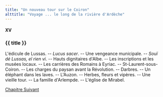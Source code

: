 ```yaml
---
title: "Un nouveau tour sur le Coiron"
alttitle: "Voyage ... le long de la rivière d'Ardèche"
---
```


#### XV

### {{ title }}

<div class="tltr">

L'édicule de Lussas. -- _Lucus sacer_. -- Une vengeance municipale. -- _Souï dé
Lussas, eï rien vi_. -- Hauts dignitaires d'Albe. -- Les inscriptions et les
musées locaux. -- Les carrières des Romains à Eyriac. -- St-Laurent-sous-Coiron.
-- Les charges du paysan avant la Révolution. -- Darbres. -- Un éléphant dans
les laves. -- L'Auzon. -- Herbes, fleurs et vipères. -- Une vieille tour. -- La
famille d'Arlempde. -- L'église de Mirabel.

</div>

<div id="next">

[Chapitre Suivant](16.html)

</div>
